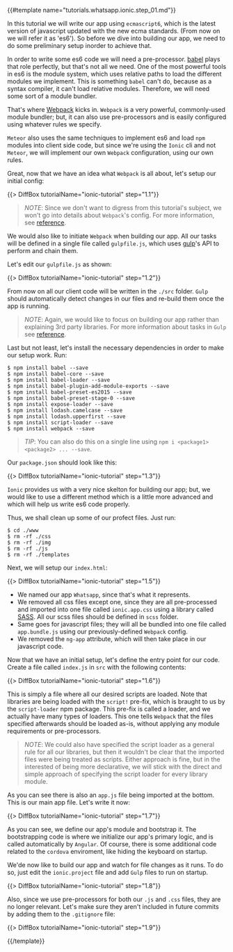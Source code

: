 {{#template name="tutorials.whatsapp.ionic.step_01.md"}}

In this tutorial we will write our app using `ecmascript6`, which is the latest version of javascript updated with the new ecma standards. (From now on we will refer it as 'es6'). So before we dive into building our app, we need to do some preliminary setup inorder to achieve that.

In order to write some es6 code we will need a pre-processor. [babel](https://babeljs.io/) plays that role perfectly, but that's not all we need. One of the most powerful tools in es6 is the module system, which uses relative paths to load the different modules we implement. This is something `babel` can't do, because as a syntax compiler, it can't load relative modules. Therefore, we will need some sort of a module bundler.

That's where [Webpack](https://webpack.github.io/) kicks in. `Webpack` is a very powerful, commonly-used module bundler; but, it can also use pre-processors and is easily configured using whatever rules we specify.

`Meteor` also uses the same techniques to implement es6 and load `npm` modules into client side code, but since we're using the `Ionic` cli and not `Meteor`, we will implement our own `Webpack` configuration, using our own rules.

Great, now that we have an idea what `Webpack` is all about, let's setup our initial config:

{{> DiffBox tutorialName="ionic-tutorial" step="1.1"}}

> *NOTE*: Since we don't want to digress from this tutorial's subject, we won't go into details about `Webpack`'s config. For more information, see [reference](https://webpack.github.io/docs/configuration.html).

We would also like to initiate `Webpack` when building our app. All our tasks will be defined in a single file called `gulpfile.js`, which uses [gulp](http://gulpjs.com/)'s API to perform and chain them.

Let's edit our `gulpfile.js` as shown:

{{> DiffBox tutorialName="ionic-tutorial" step="1.2"}}

From now on all our client code will be written in the `./src` folder. `Gulp` should automatically detect changes in our files and re-build them once the app is running.

> *NOTE*: Again, we would like to focus on building our app rather than explaining 3rd party libraries. For more information about tasks in `Gulp` see [reference](https://github.com/gulpjs/gulp/blob/master/docs/API.md).

Last but not least, let's install the necessary dependencies in order to make our setup work. Run:

    $ npm install babel --save
    $ npm install babel-core --save
    $ npm install babel-loader --save
    $ npm install babel-plugin-add-module-exports --save
    $ npm install babel-preset-es2015 --save
    $ npm install babel-preset-stage-0 --save
    $ npm install expose-loader --save
    $ npm install lodash.camelcase --save
    $ npm install lodash.upperfirst --save
    $ npm install script-loader --save
    $ npm install webpack --save

> *TIP*: You can also do this on a single line using `npm i <package1> <package2> ... --save`.

Our `package.json` should look like this:

{{> DiffBox tutorialName="ionic-tutorial" step="1.3"}}

`Ionic` provides us with a very nice skelton for building our app; but, we would like to use a different method which is a little more advanced and which will help us write es6 code properly.

Thus, we shall clean up some of our profect files. Just run:

    $ cd ./www
    $ rm -rf ./css
    $ rm -rf ./img
    $ rm -rf ./js
    $ rm -rf ./templates

Next, we will setup our `index.html`:

{{> DiffBox tutorialName="ionic-tutorial" step="1.5"}}

- We named our app `Whatsapp`, since that's what it represents.
- We removed all css files except one, since they are all pre-processed and imported into one file called `ionic.app.css` using a library called [SASS](http://sass-lang.com/). All our scss files should be defined in `scss` folder.
- Same goes for javascript files; they will all be bundled into one file called `app.bundle.js` using our previously-defined `Webpack` config.
- We removed the `ng-app` attribute, which will then take place in our javascript code.

Now that we have an initial setup, let's define the entry point for our code. Create a file called `index.js` in `src` with the following contents:

{{> DiffBox tutorialName="ionic-tutorial" step="1.6"}}

This is simply a file where all our desired scripts are loaded. Note that libraries are being loaded with the `script!` pre-fix, which is braught to us by the `script-loader` npm package. This pre-fix is called a loader, and we actually have many types of loaders. This one tells `Webpack` that the files specified afterwards should be loaded as-is, without applying any module requirements or pre-processors.

> *NOTE*: We could also have specified the script loader as a general rule for all our libraries, but then it wouldn't be clear that the imported files were being treated as scripts. Either approach is fine, but in the interested of being more declarative, we will stick with the direct and simple approach of specifying the script loader for every library module.

As you can see there is also an `app.js` file being imported at the bottom. This is our main app file. Let's write it now:

{{> DiffBox tutorialName="ionic-tutorial" step="1.7"}}

As you can see, we define our app's module and bootstrap it. The bootstrapping code is where we initialize our app's primary logic, and is called automatically by `Angular`. Of course, there is some additional code related to the `cordova` enviroment, like hiding the keyboard on startup.

We'de now like to build our app and watch for file changes as it runs. To do so, just edit the `ionic.project` file and add `Gulp` files to run on startup.

{{> DiffBox tutorialName="ionic-tutorial" step="1.8"}}

Also, since we use pre-processors for both our `.js` and `.css` files, they are no longer relevant. Let's make sure they aren't included in future commits by adding them to the `.gitignore` file:

{{> DiffBox tutorialName="ionic-tutorial" step="1.9"}}

{{/template}}
